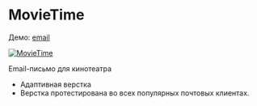 # MovieTime
Демо: [email](http://ann-pavlova.github.io/movieTime)

[![MovieTime](https://i.imgur.com/DDNMVAG.png)](http://ann-pavlova.github.io/movieTime)

Email-письмо для кинотеатра
- Адаптивная верстка
- Верстка протестирована во всех популярных почтовых клиентах.
